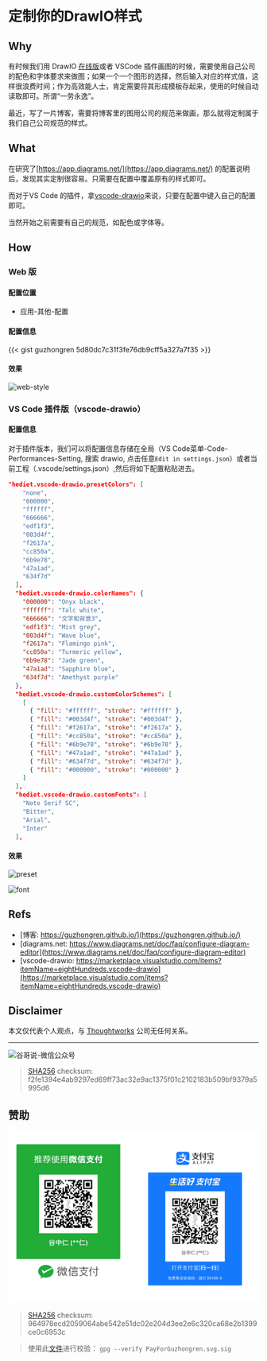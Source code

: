 # 定制你的DrawIO样式


## Why

有时候我们用 DrawIO [在线版](https://app.diagrams.net/)或者 VSCode 插件画图的时候，需要使用自己公司的配色和字体要求来做图；如果一个一个图形的选择，然后输入对应的样式值，这样很浪费时间；作为高效能人士，肯定需要将其形成模板存起来，使用的时候自动读取即可。所谓“一劳永逸”。

最近，写了一片博客，需要将博客里的图用公司的规范来做画，那么就得定制属于我们自己公司规范的样式。

## What

在研究了[https://app.diagrams.net/](https://app.diagrams.net/) 的配置说明后，发现其实定制很容易。只需要在配置中覆盖原有的样式即可。

而对于VS Code 的插件，拿[vscode-drawio](https://marketplace.visualstudio.com/items?itemName=eightHundreds.vscode-drawio)来说，只要在配置中键入自己的配置即可。

当然开始之前需要有自己的规范，如配色或字体等。

## How

### Web 版
#### 配置位置
- 应用-其他-配置
#### 配置信息

{{< gist guzhongren 5d80dc7c31f3fe76db9cff5a327a7f35 >}}

#### 效果
![web-style](https://cdn.staticaly.com/gh/guzhongren/data-hosting@main/Tools/DrawIO/web-style.2z3v7akawpe0.webp)

### VS Code  插件版（vscode-drawio）

#### 配置信息

对于插件版本，我们可以将配置信息存储在全局（VS Code菜单-Code-Performances-Setting, 搜索 drawio, 点击任意`Edit in settings.json`）或者当前工程（.vscode/settings.json）,然后将如下配置粘贴进去。

```json
"hediet.vscode-drawio.presetColors": [
    "none",
    "000000",
    "ffffff",
    "666666",
    "edf1f3",
    "003d4f",
    "f2617a",
    "cc850a",
    "6b9e78",
    "47a1ad",
    "634f7d"
  ],
  "hediet.vscode-drawio.colorNames": {
    "000000": "Onyx black",
    "ffffff": "Talc white",
    "666666": "文字和背景3",
    "edf1f3": "Mist grey",
    "003d4f": "Wave blue",
    "f2617a": "Flamingo pink",
    "cc850a": "Turmeric yellow",
    "6b9e78": "Jade green",
    "47a1ad": "Sapphire blue",
    "634f7d": "Amethyst purple"
  },
  "hediet.vscode-drawio.customColorSchemes": [
    [
      { "fill": "#ffffff", "stroke": "#ffffff" },
      { "fill": "#003d4f", "stroke": "#003d4f" },
      { "fill": "#f2617a", "stroke": "#f2617a" },
      { "fill": "#cc850a", "stroke": "#cc850a" },
      { "fill": "#6b9e78", "stroke": "#6b9e78" },
      { "fill": "#47a1ad", "stroke": "#47a1ad" },
      { "fill": "#634f7d", "stroke": "#634f7d" },
      { "fill": "#000000", "stroke": "#000000" }
    ]
  ],
  "hediet.vscode-drawio.customFonts": [
    "Noto Serif SC",
    "Bitter",
    "Arial",
    "Inter"
  ],
```

#### 效果
![preset](https://cdn.staticaly.com/gh/guzhongren/data-hosting@main/Tools/DrawIO/preset.58se8wl6ltg0.webp)

![font](https://cdn.staticaly.com/gh/guzhongren/data-hosting@main/Tools/DrawIO/font.69qxu1ldebg0.webp)

## Refs

* [博客: https://guzhongren.github.io/](https://guzhongren.github.io/)
* [diagrams.net: https://www.diagrams.net/doc/faq/configure-diagram-editor](https://www.diagrams.net/doc/faq/configure-diagram-editor)
* [vscode-drawio: https://marketplace.visualstudio.com/items?itemName=eightHundreds.vscode-drawio](https://marketplace.visualstudio.com/items?itemName=eightHundreds.vscode-drawio)

## Disclaimer

本文仅代表个人观点，与 [Thoughtworks](https://www.Thoughtworks.com/) 公司无任何关系。

----
![谷哥说-微信公众号](https://cdn.staticaly.com/gh/guzhongren/data-hosting@main/20210819/wechat.ae9zxgscqcg.png)
> [SHA256](https://emn178.github.io/online-tools/sha256_checksum.html) checksum: f2fe1394e4ab9297ed69ff73ac32e9ac1375f01c2102183b509bf9379a5995d6

## 赞助

![PayForGuzhongren](/images/pay/PayForGuzhongren.svg)
> [SHA256](https://emn178.github.io/online-tools/sha256_checksum.html) checksum: 964978ecd2059064abe542e51dc02e204d3ee2e6c320ca68e2b1399ce0c6953c

> 使用此[文件](https://guzhongren.github.io/images/pay/payforguzhongren.svg.sig)进行校验： `gpg --verify PayForGuzhongren.svg.sig`

